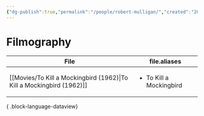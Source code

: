 ```yaml
---
{"dg-publish":true,"permalink":"/people/robert-mulligan/","created":"2024-06-18","updated":"2025-03-13"}
---
```



# Filmography

| File                                                                     | file.aliases                            |
| ------------------------------------------------------------------------ | --------------------------------------- |
| [[Movies/To Kill a Mockingbird (1962)\|To Kill a Mockingbird (1962)]] | <ul><li>To Kill a Mockingbird</li></ul> |

{ .block-language-dataview}
